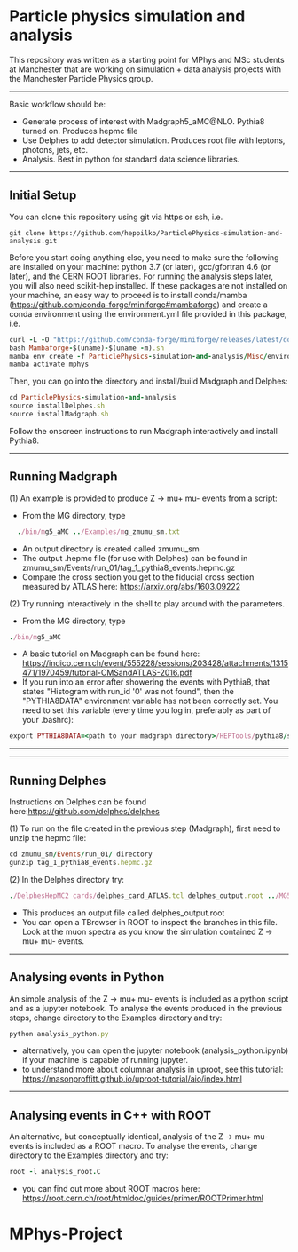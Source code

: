 # Particle physics simulation and analysis

This repository was written as a starting point for MPhys and MSc students at Manchester that are working on simulation + data analysis projects with the Manchester Particle Physics group.

******************************************************************************

Basic workflow should be:
- Generate process of interest with Madgraph5_aMC@NLO. Pythia8 turned on. Produces hepmc file
- Use Delphes to add detector simulation. Produces root file with leptons, photons, jets, etc.
- Analysis. Best in python for standard data science libraries.

******************************************************************************

## Initial Setup

You can clone this repository using git via https or ssh, i.e.
```
git clone https://github.com/heppilko/ParticlePhysics-simulation-and-analysis.git
```

Before you start doing anything else, you need to make sure the following are installed on your machine: python 3.7 (or later), gcc/gfortran 4.6 (or later), and the CERN ROOT libraries. For running the analysis steps later, you will also need scikit-hep installed. If these packages are not installed on your machine, an easy way to proceed is to install conda/mamba (https://github.com/conda-forge/miniforge#mambaforge) and create a conda environment using the environment.yml file provided in this package, i.e. 
```ruby
curl -L -O "https://github.com/conda-forge/miniforge/releases/latest/download/Mambaforge-$(uname)-$(uname -m).sh"
bash Mambaforge-$(uname)-$(uname -m).sh
mamba env create -f ParticlePhysics-simulation-and-analysis/Misc/environment.yml
mamba activate mphys
```

Then, you can go into the directory and install/build Madgraph and Delphes:
```ruby
cd ParticlePhysics-simulation-and-analysis
source installDelphes.sh
source installMadgraph.sh
```
Follow the onscreen instructions to run Madgraph interactively and install Pythia8.

******************************************************************************

## Running Madgraph

(1) An example is provided to produce Z -> mu+ mu- events from a script:
- From the MG directory, type
```ruby
  ./bin/mg5_aMC ../Examples/mg_zmumu_sm.txt
```
- An output directory is created called zmumu_sm 
- The output .hepmc file (for use with Delphes) can be found in zmumu_sm/Events/run_01/tag_1_pythia8_events.hepmc.gz
- Compare the cross section you get to the fiducial cross section measured by ATLAS here: https://arxiv.org/abs/1603.09222

(2) Try running interactively in the shell to play around with the parameters.
- From the MG directory, type
```ruby
./bin/mg5_aMC
```
- A basic tutorial on Madgraph can be found here: https://indico.cern.ch/event/555228/sessions/203428/attachments/1315471/1970459/tutorial-CMSandATLAS-2016.pdf
- If you run into an error after showering the events with Pythia8, that states "Histogram with run_id '0' was not found", then the "PYTHIA8DATA" environment variable has not been correctly set. You need to set this variable (every time you log in, preferably as part of your .bashrc):
```ruby
export PYTHIA8DATA=<path to your madgraph directory>/HEPTools/pythia8/share/Pythia8/xmldoc
```
******************************************************************************

******************************************************************************

## Running Delphes

Instructions on Delphes can be found here:https://github.com/delphes/delphes

(1) To run on the file created in the previous step (Madgraph), first need to unzip the hepmc file:
```ruby
cd zmumu_sm/Events/run_01/ directory
gunzip tag_1_pythia8_events.hepmc.gz
```

(2) In the Delphes directory try:
```ruby
./DelphesHepMC2 cards/delphes_card_ATLAS.tcl delphes_output.root ../MG5_aMC_v3_5_5/zmumu_sm/Events/run_01/tag_1_pythia8_events.hepmc
```
- This produces an output file called delphes_output.root
- You can open a TBrowser in ROOT to inspect the branches in this file. Look at the muon spectra as you know the simulation contained Z -> mu+ mu- events.

******************************************************************************

## Analysing events in Python

An simple analysis of the Z -> mu+ mu- events is included as a python script and as a jupyter notebook. To analyse the events produced in the previous steps, change directory to the Examples directory and try:
```ruby
python analysis_python.py
```
- alternatively, you can open the jupyter notebook (analysis_python.ipynb) if your machine is capable of running jupyter.
- to understand more about columnar analysis in uproot, see this tutorial: https://masonproffitt.github.io/uproot-tutorial/aio/index.html

******************************************************************************

## Analysing events in C++ with ROOT

An alternative, but conceptually identical, analysis of the Z -> mu+ mu- events is included as a ROOT macro. To analyse the events, change directory to the Examples directory and try:
```ruby
root -l analysis_root.C
```
- you can find out more about ROOT macros here: https://root.cern.ch/root/htmldoc/guides/primer/ROOTPrimer.html
# MPhys-Project
